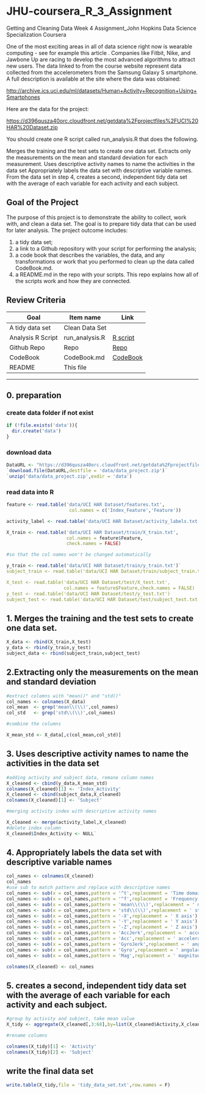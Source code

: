 # JHU-coursera_R_3_Assignment
Getting and Cleaning Data Week 4 Assignment_John Hopkins Data Science Specialization Coursera

One of the most exciting areas in all of data science right now is wearable computing - see for example this article . Companies like Fitbit, Nike, and Jawbone Up are racing to develop the most advanced algorithms to attract new users. The data linked to from the course website represent data collected from the accelerometers from the Samsung Galaxy S smartphone. A full description is available at the site where the data was obtained:

http://archive.ics.uci.edu/ml/datasets/Human+Activity+Recognition+Using+Smartphones

Here are the data for the project:

https://d396qusza40orc.cloudfront.net/getdata%2Fprojectfiles%2FUCI%20HAR%20Dataset.zip

You should create one R script called run_analysis.R that does the following.

Merges the training and the test sets to create one data set.
Extracts only the measurements on the mean and standard deviation for each measurement.
Uses descriptive activity names to name the activities in the data set
Appropriately labels the data set with descriptive variable names.
From the data set in step 4, creates a second, independent tidy data set with the average of each variable for each activity and each subject.


## Goal of the Project
The purpose of this project is to demonstrate the ability to collect, work with, and clean a data set. The goal is to prepare tidy data that can be used for later analysis. 
The project outcome includes:
1) a tidy data set;
2) a link to a Github repository with your script for performing the analysis;
3) a code book that describes the variables, the data, and any transformations or work that you performed to clean up the data called CodeBook.md. 
4) a README.md in the repo with your scripts. This repo explains how all of the scripts work and how they are connected.

## Review Criteria

| Goal              |  Item name     | Link |      
| ----------------- | -------------- | ---- |
| A tidy data set   | Clean Data Set |      |   
| Analysis R Script | run_analysis.R | [R script](https://github.com/Yvonne27Jin/JHU-coursera_R_3_Assignment/blob/master/run_analysis.R)     |   
| Github Repo       | Repo           | [Repo](https://github.com/Yvonne27Jin/JHU-coursera_R_3_Assignment)     |  
| CodeBook          | CodeBook.md    | [CodeBook](https://github.com/Yvonne27Jin/JHU-coursera_R_3_Assignment/blob/master/CodeBook.md)     |    
| README            | This file      |      |   






----------------------------------------------------


## 0. preparation 

### create data folder if not exist

```R
if (!file.exists('data')){
  dir.create('data')
}
```




### download data

```R
DataURL <- "https://d396qusza40orc.cloudfront.net/getdata%2Fprojectfiles%2FUCI%20HAR%20Dataset.zip"`
`download.file(DataURL,destfile = 'data/data_project.zip')`
`unzip('data/data_project.zip',exdir = 'data')
```



### read data into R

```R
feature <- read.table('data/UCI HAR Dataset/features.txt',
                       col.names = c('Index_Feature','Feature'))

activity_label <- read.table('data/UCI HAR Dataset/activity_labels.txt', col.names = c('Index_Activity','Activity'))

X_train <- read.table('data/UCI HAR Dataset/train/X_train.txt',
                      col.names = feature$Feature,
                      check.names = FALSE) 
```

```R
#so that the col names won't be changed automatically

y_train <- read.table('data/UCI HAR Dataset/train/y_train.txt')`
subject_train <- read.table('data/UCI HAR Dataset/train/subject_train.txt') #?

X_test <- read.table('data/UCI HAR Dataset/test/X_test.txt',
                     col.names = feature$Feature,check.names = FALSE)
y_test <- read.table('data/UCI HAR Dataset/test/y_test.txt')
subject_test <- read.table('data/UCI HAR Dataset/test/subject_test.txt')


```




## 1. Merges the training and the test sets to create one data set.

```R
X_data <- rbind(X_train,X_test)
y_data <- rbind(y_train,y_test)
subject_data <- rbind(subject_train,subject_test)


```




## 2.Extracting only the measurements on the mean and standard deviation

```R
#extract colomns with "mean()" and "std()"
col_names <- colnames(X_data)
col_mean  <- grep('mean\\(\\)',col_names)
col_std   <- grep('std\\(\\)',col_names)

#combine the columns

X_mean_std <- X_data[,c(col_mean,col_std)]
```





## 3. Uses descriptive activity names to name the activities in the data set

```R
#adding activity and subject data, remane column names
X_cleaned <- cbind(y_data,X_mean_std)
colnames(X_cleaned)[1] <- 'Index_Activity'
X_cleaned <- cbind(subject_data,X_cleaned)
colnames(X_cleaned)[1] <- 'Subject'

#merging activity index with descriptive activity names

X_cleaned <- merge(activity_label,X_cleaned)
#delete index column
X_cleaned$Index_Activity <- NULL`
```




## 4. Appropriately labels the data set with descriptive variable names

```R
col_names <- colnames(X_cleaned)
col_names
#use sub to match pattern and replace with descriptive names
col_names <- sub(x = col_names,pattern = '^t',replacement = 'Time domain signal: ')
col_names <- sub(x = col_names,pattern = '^f',replacement = 'Frequency domain signal: ')
col_names <- sub(x = col_names,pattern = 'mean\\(\\)',replacement = ' mean, ')
col_names <- sub(x = col_names,pattern = 'std\\(\\)',replacement = ' standart deviation, ')
col_names <- sub(x = col_names,pattern = '-X',replacement = ' X axis')
col_names <- sub(x = col_names,pattern = '-Y',replacement = ' Y axis')
col_names <- sub(x = col_names,pattern = '-Z',replacement = ' Z axis')
col_names <- sub(x = col_names,pattern = 'AccJerk',replacement = ' acceleration jerk')
col_names <- sub(x = col_names,pattern = 'Acc',replacement = ' acceleration')
col_names <- sub(x = col_names,pattern = 'GyroJerk',replacement = ' angular velocity jerk')
col_names <- sub(x = col_names,pattern = 'Gyro',replacement = ' angular velocity')
col_names <- sub(x = col_names,pattern = 'Mag',replacement = ' magnitude')

colnames(X_cleaned) <- col_names
```





## 5. creates a second, independent tidy data set with the average of each variable for each activity and each subject.

```R
#group by activity and subject, take mean value
X_tidy <- aggregate(X_cleaned[,3:68],by=list(X_cleaned$Activity,X_cleaned$Subject),FUN=mean)

#rename columns

colnames(X_tidy)[1] <- 'Activity'
colnames(X_tidy)[2] <- 'Subject'


```




## write the final data set

```R
write.table(X_tidy,file = 'tidy_data_set.txt',row.names = F)


```

